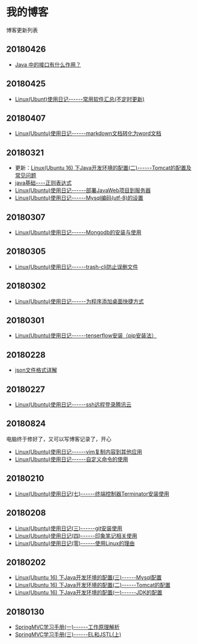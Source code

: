 # 我的博客
博客更新列表
## 20180426
- [Java 中的接口有什么作用？](https://www.zhihu.com/question/20111251/answer/376998027)
## 20180425
- [Linux(Ubunt)使用日记------常用软件汇总(不定时更新)](http://www.cnblogs.com/hwtblog/p/8932932.html)
## 20180407
- [Linux(Ubuntu)使用日记------markdown文档转化为word文档](http://www.cnblogs.com/hwtblog/p/8735218.html)
## 20180321
- 更新：[Linux(Ubuntu 16) 下Java开发环境的配置(二)------Tomcat的配置及常见问题](http://www.cnblogs.com/hwtblog/p/8404579.html)
- [java基础----正则表达式](http://www.cnblogs.com/hwtblog/p/8616417.html)
- [Linux(Ubuntu)使用日记------部署JavaWeb项目到服务器](http://www.cnblogs.com/hwtblog/p/8404579.html)
- [Linux(Ubuntu)使用日记------Mysql编码(utf-8)的设置](http://www.cnblogs.com/hwtblog/p/8535320.html)
## 20180307
- [Linux(Ubuntu)使用日记------Mongodb的安装与使用](http://www.cnblogs.com/hwtblog/p/8523305.html)
## 20180305
- [Linux(Ubuntu)使用日记------trash-cli防止误删文件](http://www.cnblogs.com/hwtblog/p/8508747.html)
## 20180302
- [Linux(Ubuntu)使用日记------为程序添加桌面快捷方式](http://www.cnblogs.com/hwtblog/p/8495262.html)
## 20180301
- [Linux(Ubuntu)使用日记------tenserflow安装（pip安装法）](http://www.cnblogs.com/hwtblog/p/8486657.html)
## 20180228
- [json文件格式详解](http://www.cnblogs.com/hwtblog/p/8483573.html)
## 20180227
- [Linux(Ubuntu)使用日记------ssh远程登录腾讯云](http://www.cnblogs.com/hwtblog/p/8479631.html)
## 20180824
电脑终于修好了，又可以写博客记录了，开心
- [Linux(Ubuntu)使用日记------vim复制内容到其他应用](http://www.cnblogs.com/hwtblog/p/8466207.html)
- [Linux(Ubuntu)使用日记------自定义命令的使用](http://www.cnblogs.com/hwtblog/p/8466428.html)

## 20180210
- [Linux(Ubuntu)使用日记(七)------终端控制器Terminator安装使用](http://www.cnblogs.com/hwtblog/p/8438030.html)
## 20180208
- [Linux(Ubuntu)使用日记(三)------git安装使用](http://www.cnblogs.com/hwtblog/p/8431332.html)
- [Linux(Ubuntu)使用日记(四)------印象笔记相关使用](http://www.cnblogs.com/hwtblog/p/8422561.html)
- [Linux(Ubuntu)使用日记(零)------使用Linux的理由](http://www.cnblogs.com/hwtblog/p/8412767.html)
## 20180202
- [Linux(Ubuntu 16) 下Java开发环境的配置(三)------Mysql配置](http://www.cnblogs.com/hwtblog/p/8406057.html)
- [Linux(Ubuntu 16) 下Java开发环境的配置(二)------Tomcat的配置](http://www.cnblogs.com/hwtblog/p/8404579.html)
- [Linux(Ubuntu 16) 下Java开发环境的配置(一)------JDK的配置](http://www.cnblogs.com/hwtblog/p/8404473.html)

## 20180130
- [SpringMVC学习手册(一)------工作原理解析](http://www.cnblogs.com/hwtblog/p/8386614.html)
- [SpringMVC学习手册(三)------EL和JSTL(上)](http://www.cnblogs.com/hwtblog/p/8386630.html)
